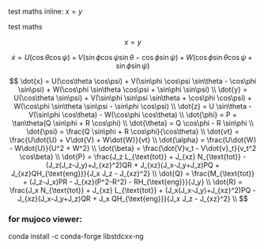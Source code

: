 
test maths inline: $x=y$

test maths

$$x=y$$

$$\dot{x} = U(\cos\theta \cos\psi) + V(\sin\phi \cos\psi \sin\theta - \cos\phi \sin\psi) + W(\cos\phi \sin\theta \cos\psi + \sin\phi \sin\psi)$$

$$
\dot{x} = U(\cos\theta \cos\psi) + V(\sin\phi \cos\psi \sin\theta - \cos\phi \sin\psi) + W(\cos\phi \sin\theta \cos\psi + \sin\phi \sin\psi) \\
\dot{y} = U(\cos\theta \sin\psi) + V(\sin\phi \sin\psi \sin\theta + \cos\phi \cos\psi) + W(\cos\phi \sin\theta \sin\psi - \sin\phi \cos\psi) \\
\dot{z} = U \sin\theta - V(\sin\phi \cos\theta) - W(\cos\phi \cos\theta) \\
\dot{\phi} = P + \tan\theta(Q \sin\phi + R \cos\phi) \\
\dot{\theta} = Q \cos\phi - R \sin\phi \\
\dot{\psi} = \frac{Q \sin\phi + R \cos\phi}{\cos\theta} \\
\dot{vt} = \frac{U\dot{U} + V\dot{V} + W\dot{W}}{vt} \\
\dot{\alpha} = \frac{U\dot{W} - W\dot{U}}{U^2 + W^2} \\
\dot{\beta} = \frac{\dot{V}v_t - V\dot{v}_t}{v_t^2 \cos\beta} \\
\dot{P} = \frac{J_z L_{\text{tot}} + J_{xz} N_{\text{tot}} - (J_z(J_z-J_y)+J_{xz}^2)QR + J_{xz}(J_x-J_y+J_z)PQ + J_{xz}QH_{\text{eng}}}{J_x J_z - J_{xz}^2} \\
\dot{Q} = \frac{M_{\text{tot}} + (J_z-J_x)PR - J_{xz}(P^2-R^2) - RH_{\text{eng}}}{J_y} \\
\dot{R} = \frac{J_x N_{\text{tot}} + J_{xz} L_{\text{tot}} + (J_x(J_x-J_y)+J_{xz}^2)PQ - J_{xz}(J_x-J_y+J_z)QR + J_x QH_{\text{eng}}}{J_x J_z - J_{xz}^2} \\
$$


### for mujoco viewer:

conda install -c conda-forge libstdcxx-ng
